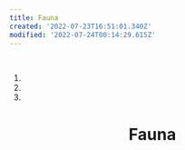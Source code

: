 ```yaml
---
title: Fauna
created: '2022-07-23T16:51:01.340Z'
modified: '2022-07-24T00:14:29.615Z'
---
```


<div class="meta_for_parser tablespecs" style="visibility:hidden">Fauna</div>
<div class="grid-container" markdown="1" align="center">
  <div class="nav" markdown="1" align="center">

1. [](#1)
2. [](#2)
3. [](#3)

  </div>
  <div class="main" id="padded" markdown="1" align="center">

# Fauna




</div>
